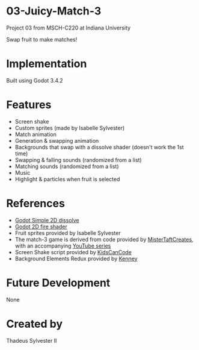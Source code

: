 # 03-Juicy-Match-3
Project 03 from MSCH-C220 at Indiana University

Swap fruit to make matches!

# Implementation
Built using Godot 3.4.2

# Features
 * Screen shake
 * Custom sprites (made by Isabelle Sylvester)
 * Match animation
 * Generation & swapping animation
 * Backgrounds that swap with a dissolve shader (doesn't work the 1st time)
 * Swapping & falling sounds (randomized from a list)
 * Matching sounds (randomized from a list)
 * Music
 * Highlight & particles when fruit is selected

# References
 * [Godot Simple 2D dissolve](https://godotshaders.com/shader/simple-2d-dissolve/)
 * [Godot 2D fire shader](https://godotshaders.com/shader/2d-fire/)
 * Fruit sprites provided by Isabelle Sylvester
 * The match-3 game is derived from code provided by [MisterTaftCreates](https://github.com/mistertaftcreates/Godot_match_3), with an accompanying [YouTube series](https://www.youtube.com/playlist?list=PL4vbr3u7UKWqwQlvwvgNcgDL1p_3hcNn2)
 * Screen Shake script provided by [KidsCanCode](https://kidscancode.org/godot_recipes/2d/screen_shake/)
 * Background Elements Redux provided by [Kenney](https://www.kenney.nl/assets/background-elements-redux)

# Future Development
None

# Created by
Thadeus Sylvester II
